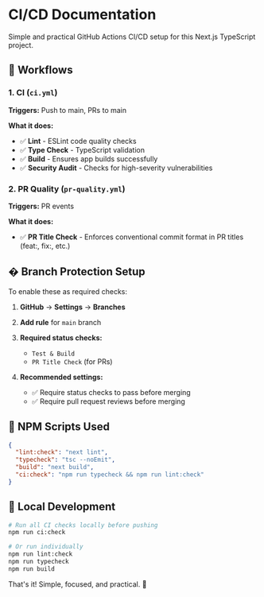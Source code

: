 # CI/CD Documentation

Simple and practical GitHub Actions CI/CD setup for this Next.js TypeScript project.

## 🚀 Workflows

### 1. CI (`ci.yml`)

**Triggers:** Push to main, PRs to main

**What it does:**

- ✅ **Lint** - ESLint code quality checks
- ✅ **Type Check** - TypeScript validation
- ✅ **Build** - Ensures app builds successfully
- ✅ **Security Audit** - Checks for high-severity vulnerabilities

### 2. PR Quality (`pr-quality.yml`)

**Triggers:** PR events

**What it does:**

- ✅ **PR Title Check** - Enforces conventional commit format in PR titles (feat:, fix:, etc.)

## � Branch Protection Setup

To enable these as required checks:

1. **GitHub** → **Settings** → **Branches**
2. **Add rule** for `main` branch
3. **Required status checks:**

   - `Test & Build`
   - `PR Title Check` (for PRs)

4. **Recommended settings:**
   - ✅ Require status checks to pass before merging
   - ✅ Require pull request reviews before merging

## 📝 NPM Scripts Used

```json
{
  "lint:check": "next lint",
  "typecheck": "tsc --noEmit",
  "build": "next build",
  "ci:check": "npm run typecheck && npm run lint:check"
}
```

## 🚨 Local Development

```bash
# Run all CI checks locally before pushing
npm run ci:check

# Or run individually
npm run lint:check
npm run typecheck
npm run build
```

That's it! Simple, focused, and practical. 🎯
